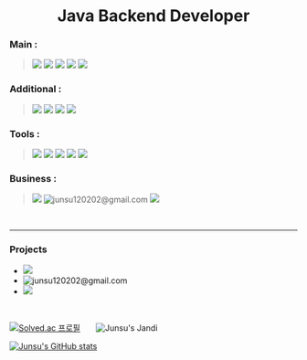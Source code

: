 # <div align="center">Java Backend Developer</div>

### Main :
> <img src="https://img.shields.io/badge/java-%23007396.svg?&style=for-the-badge&logo=Java&logoColor=white" />
> <img src="https://camo.githubusercontent.com/c5c6f5ba41163a05ef0c9aa47053749f7b2da2edaa4df9002af8345adcf8a9f0/68747470733a2f2f696d672e736869656c64732e696f2f62616467652f737072696e67626f6f742d3644423333463f7374796c653d666f722d7468652d6261646765266c6f676f3d737072696e67626f6f74266c6f676f436f6c6f723d7768697465">
> <img src="https://img.shields.io/badge/mysql-%234479A1.svg?&style=for-the-badge&logo=mysql&logoColor=white" />
> <img src="https://img.shields.io/badge/amazonaws-232F3E?style=for-the-badge&logo=amazonaws&logoColor=white">
> <img src="https://img.shields.io/badge/docker-%232496ED.svg?&style=for-the-badge&logo=docker&logoColor=white" />



### Additional :
> <img src="https://img.shields.io/badge/render-000000.svg?&style=for-the-badge&logo=render&logoColor=white" />
> <img src="https://img.shields.io/badge/redis-%23DC382D.svg?&style=for-the-badge&logo=redis&logoColor=white" />
> <img src="https://img.shields.io/badge/firebase-%23FFCA28.svg?&style=for-the-badge&logo=firebase&logoColor=black" />
> <img src="https://img.shields.io/badge/R-276DC3.svg?&style=for-the-badge&logo=R&logoColor=white" />



### Tools :
> <img src="https://img.shields.io/badge/intellij%20idea-%23000000.svg?&style=for-the-badge&logo=intellij%20idea&logoColor=white" />
> <img src="https://img.shields.io/badge/eclipse%20ide-%232C2255.svg?&style=for-the-badge&logo=eclipse%20ide&logoColor=white" />
> <img src="https://img.shields.io/badge/jira-%230052CC.svg?&style=for-the-badge&logo=jira&logoColor=white" />
> <img src="https://img.shields.io/badge/Postman-FF6C37.svg?&style=for-the-badge&logo=Postman&logoColor=white" />
> <img src="https://img.shields.io/badge/notion-%23000000.svg?&style=for-the-badge&logo=notion&logoColor=white" />



### Business :
> <a href="https://jundyu.tistory.com/" title="블로그 둘러보기"><img src="https://img.shields.io/badge/Tistory-000000.svg?&style=for-the-badge&logo=tistory&logoColor=white"/></a>
> <img src="https://img.shields.io/badge/gmail-%23EA4335.svg?&style=for-the-badge&logo=gmail&logoColor=white" title="junsu120202@gmail.com"/>
> <img src="https://img.shields.io/badge/slack-%234A154B.svg?&style=for-the-badge&logo=slack&logoColor=white"/>

<br/>

---
### Projects
- <a href="https://jundyu.tistory.com/" title="블로그 둘러보기"><img src="https://img.shields.io/badge/Tistory-000000.svg?&style=for-the-badge&logo=tistory&logoColor=white"/></a>
- <img src="https://img.shields.io/badge/gmail-%23EA4335.svg?&style=for-the-badge&logo=gmail&logoColor=white" title="junsu120202@gmail.com"/>
- <img src="https://img.shields.io/badge/slack-%234A154B.svg?&style=for-the-badge&logo=slack&logoColor=white"/>

<br/>

[![Solved.ac
프로필](http://mazassumnida.wtf/api/generate_badge?boj=junsu0825)](https://solved.ac/junsu0825)&nbsp;&nbsp;&nbsp;&nbsp;&nbsp;&nbsp;&nbsp;![Junsu's Jandi](http://mazandi.herokuapp.com/api?handle=junsu0825&theme=warm)

[![Junsu's GitHub stats](https://github-readme-stats.vercel.app/api?username=jueunseuk&show_icons=true&theme=dracula)](https://github.com/anuraghazra/github-readme-stats)

